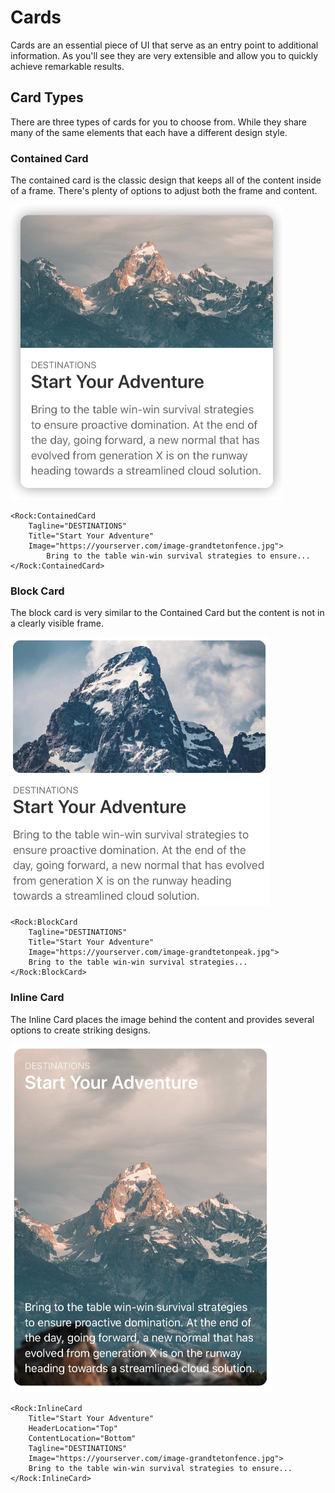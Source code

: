 # Cards

Cards are an essential piece of UI that serve as an entry point to additional information. As you'll see they are very extensible and allow you to quickly achieve remarkable results.

## Card Types

There are three types of cards for you to choose from. While they share many of the same elements that each have a different design style. 

### Contained Card

The contained card is the classic design that keeps all of the content inside of a frame. There's plenty of options to adjust both the frame and content.

![Contained Card](../../../.gitbook/assets/image%20%2834%29.png)

```text
<Rock:ContainedCard 
    Tagline="DESTINATIONS"
    Title="Start Your Adventure"
    Image="https://yourserver.com/image-grandtetonfence.jpg">
        Bring to the table win-win survival strategies to ensure...
</Rock:ContainedCard>
```

### Block Card

The block card is very similar to the Contained Card but the content is not in a clearly visible frame.

![Block Card](../../../.gitbook/assets/image%20%2833%29.png)

```text
<Rock:BlockCard 
    Tagline="DESTINATIONS"
    Title="Start Your Adventure"
    Image="https://yourserver.com/image-grandtetonpeak.jpg">
    Bring to the table win-win survival strategies... 
</Rock:BlockCard>
```

### Inline Card

The Inline Card places the image behind the content and provides several options to create striking designs. 

![Inline Card](../../../.gitbook/assets/image%20%2832%29.png)

```text
<Rock:InlineCard 
    Title="Start Your Adventure"
    HeaderLocation="Top"
    ContentLocation="Bottom"
    Tagline="DESTINATIONS"
    Image="https://yourserver.com/image-grandtetonfence.jpg">
    Bring to the table win-win survival strategies to ensure...
</Rock:InlineCard>
```




